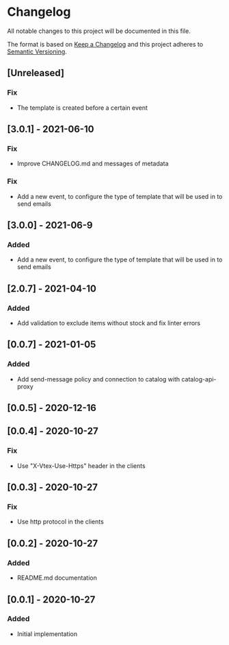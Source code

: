 # Changelog

All notable changes to this project will be documented in this file.

The format is based on [Keep a Changelog](http://keepachangelog.com/en/1.0.0/)
and this project adheres to [Semantic Versioning](http://semver.org/spec/v2.0.0.html).

## [Unreleased]
### Fix
- The template is created before a certain event
## [3.0.1] - 2021-06-10
### Fix
- Improve CHANGELOG.md and messages of metadata
### Fix
- Add a new event, to configure the type of template that will be used in to send emails
## [3.0.0] - 2021-06-9
### Added
- Add a new event, to configure the type of template that will be used in to send emails

## [2.0.7] - 2021-04-10
### Added
- Add validation to exclude items without stock and fix linter errors

## [0.0.7] - 2021-01-05
### Added
- Add send-message policy and connection to catalog with catalog-api-proxy

## [0.0.5] - 2020-12-16

## [0.0.4] - 2020-10-27
### Fix
- Use "X-Vtex-Use-Https" header in the clients

## [0.0.3] - 2020-10-27
### Fix
- Use http protocol in the clients

## [0.0.2] - 2020-10-27
### Added
- README.md documentation

## [0.0.1] - 2020-10-27
### Added
- Initial implementation
